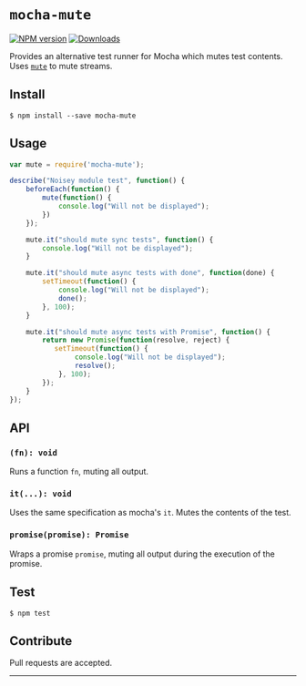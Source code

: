 # `mocha-mute`
[![NPM version][npm-img]][npm-url] [![Downloads][downloads-img]][npm-url]

Provides an alternative test runner for Mocha which mutes test contents. Uses [`mute`](https://www.npmjs.com/package/mute) to mute streams.

## Install

```
$ npm install --save mocha-mute
```

## Usage

```js
var mute = require('mocha-mute');

describe("Noisey module test", function() {
    beforeEach(function() {
        mute(function() {
            console.log("Will not be displayed");
        })
    });

    mute.it("should mute sync tests", function() {
        console.log("Will not be displayed");
    }

    mute.it("should mute async tests with done", function(done) {
        setTimeout(function() {
            console.log("Will not be displayed");
            done();
        }, 100);
    }

    mute.it("should mute async tests with Promise", function() {
        return new Promise(function(resolve, reject) {
           setTimeout(function() {
                console.log("Will not be displayed");
                resolve();
            }, 100);
        });
    }
});
```

## API

### `(fn): void`
Runs a function `fn`, muting all output.

### `it(...): void`
Uses the same specification as mocha's `it`. Mutes the contents of the test.

### `promise(promise): Promise`
Wraps a promise `promise`, muting all output during the execution of the promise.

## Test

```
$ npm test
```

## Contribute

Pull requests are accepted.

----

[downloads-img]: http://img.shields.io/npm/dm/mocha-mute.svg?style=flat-square
[npm-img]:       http://img.shields.io/npm/v/mocha-mute.svg?style=flat-square
[npm-url]:       https://npmjs.org/package/mocha-mute